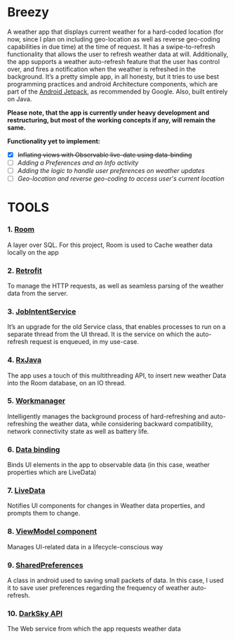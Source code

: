 # Breezy

A weather app that displays current weather for a hard-coded location (for now, since I plan on including geo-location as well as reverse geo-coding capabilities in due time) at the time of request. It has a swipe-to-refresh functionality that allows the user to refresh weather data at will. Additionally, the app supports a weather auto-refresh feature that the user has control over, and fires a notification when the weather is refreshed in the background.
It’s a pretty simple app, in all honesty, but it tries to use best programming practices and android Architecture components, which are part of the [Android Jetpack](https://www.youtube.com/watch?v=LmkKFCfmnhQ), as recommended by Google.
Also, built entirely on Java.

**Please note, that the app is currently under heavy development and restructuring, but most of the working concepts if any, will remain the same.**

**Functionality yet to implement:**
- [x] ~~Inflating views with Observable live-date using data-binding~~
- [ ] *Adding a Preferences and an Info activity*
- [ ] *Adding the logic to handle user preferences on weather updates*
- [ ] *Geo-location and reverse geo-coding to access user's current location*

# TOOLS
### 1.	[Room](https://www.youtube.com/watch?v=SKWh4ckvFPM)

A layer over SQL. For this project, Room is used to Cache weather data locally on the app

### 2.	[Retrofit](https://www.youtube.com/watch?v=4JGvDUlfk7Y&list=PLrnPJCHvNZuCbuD3xpfKzQWOj3AXybSaM)

To manage the HTTP requests, as well as seamless parsing of the weather data from the server.

### 3.	[JobIntentService](https://www.youtube.com/watch?v=B4gFbWnNpac)

It’s an upgrade for the old Service class, that enables processes to run on a separate thread from the UI thread. It is the service on which the auto-refresh request is enqueued, in my use-case.

### 4.	[RxJava](https://www.google.com/url?sa=t&rct=j&q=&esrc=s&source=web&cd=3&cad=rja&uact=8&ved=2ahUKEwjZ3-a-vZrpAhUQkxQKHYWkBjoQFjACegQIAhAB&url=https%3A%2F%2Fgithub.com%2FReactiveX%2FRxAndroid&usg=AOvVaw3R1elAynpxKgfVUYOvIguC)

The app uses a touch of this multithreading API, to insert new weather Data into the Room database, on an IO thread.

### 5.	[Workmanager](https://www.youtube.com/watch?v=pe_yqM16hPQ)

Intelligently manages the background process of hard-refreshing and auto-refreshing the weather data, while considering backward compatibility, network connectivity state as well as battery life.

### 6.	[Data binding](https://www.youtube.com/watch?v=T-nQP9fidKU&t=30s)

Binds UI elements in the app to observable data (in this case, weather properties which are LiveData)

### 7.	[LiveData](https://www.youtube.com/watch?v=OMcDk2_4LSk&t=33s)

Notifies UI components for changes in Weather data properties, and prompts them to change.

### 8.	[ViewModel component](https://www.youtube.com/watch?v=5qlIPTDE274)

Manages UI-related data in a lifecycle-conscious way


### 9.	[SharedPreferences](https://www.google.com/url?sa=t&rct=j&q=&esrc=s&source=web&cd=11&cad=rja&uact=8&ved=2ahUKEwiI697wuZrpAhUKdxoKHXb5BcgQFjAKegQIAxAB&url=https%3A%2F%2Fdeveloper.android.com%2Ftraining%2Fdata-storage%2Fshared-preferences&usg=AOvVaw1pvPHLCKq3V7wVe7Md_iyT)

A class in android used to saving small packets of data. In this case, I used it to save user preferences regarding the frequency of weather auto-refresh.

### 10.	[DarkSky API](https://darksky.net/dev)

The Web service from which the app requests weather data


 
